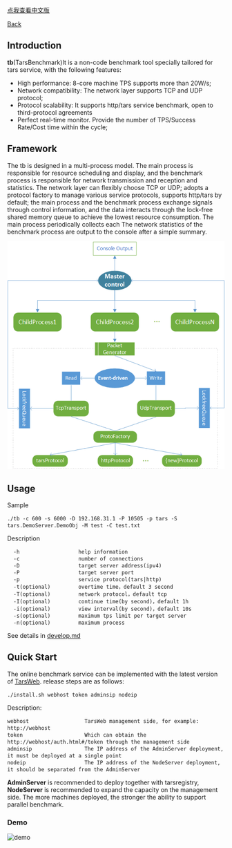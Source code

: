 [点我查看中文版](Benchmark.md)

[Back](../README.en.md)

## Introduction

**tb**(TarsBenchmark)It is a non-code benchmark tool specially tailored for tars service, with the following features:

- High performance: 8-core machine TPS supports more than 20W/s;
- Network compatibility: The network layer supports TCP and UDP protocol;
- Protocol scalability: It supports http/tars service benchmark, open to third-protocol agreements
- Perfect real-time monitor. Provide the number of TPS/Success Rate/Cost time within the cycle;

## Framework

The tb is designed in a multi-process model. The main process is responsible for resource scheduling and display, and the benchmark process is responsible for network transmission and reception and statistics. The network layer can flexibly choose TCP or UDP; adopts a protocol factory to manage various service protocols, supports http/tars by default; the main process and the benchmark process exchange signals through control information, and the data interacts through the lock-free shared memory queue to achieve the lowest resource consumption. The main process periodically collects each The network statistics of the benchmark process are output to the console after a simple summary.

![tb system](../assets/tb-platform.png)

## Usage

Sample

```text
./tb -c 600 -s 6000 -D 192.168.31.1 -P 10505 -p tars -S tars.DemoServer.DemoObj -M test -C test.txt
```

Description

```text
  -h                   help information
  -c                   number of connections
  -D                   target server address(ipv4)
  -P                   target server port
  -p                   service protocol(tars|http)
  -t(optional)         overtime time，default 3 second
  -T(optional)         network protocol，default tcp
  -I(optional)         continue time(by second)，default 1h
  -i(optional)         view interval(by second)，default 10s
  -s(optional)         maximum tps limit per target server
  -n(optional)         maximum process
```

See details in [develop.md](https://github.com/TarsCloud/TarsDocs_en/blob/master/benchmark/develop.md)

## Quick Start

The online benchmark service can be implemented with the latest version of [TarsWeb](https://github.com/TarsCloud/TarsWeb). release steps are as follows:

```shell
./install.sh webhost token adminsip nodeip
```

Description:

```text
webhost                  TarsWeb management side, for example: http://webhost
token                    Which can obtain the http://webhost/auth.html#/token through the management side
adminsip                 The IP address of the AdminServer deployment, it must be deployed at a single point
nodeip                   The IP address of the NodeServer deployment, it should be separated from the AdminServer
```

**AdminServer** is recommended to deploy together with tarsregistry, **NodeServer** is recommended to expand the capacity on the management side. The more machines deployed, the stronger the ability to support parallel benchmark.

### Demo

![demo](../assets/demo_en.gif)
